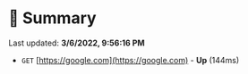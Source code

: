 # 📖 Summary
Last updated: **3/6/2022, 9:56:16 PM**

- `GET` [https://google.com](https://google.com) - **Up** (144ms)
